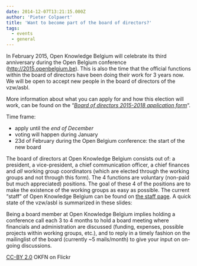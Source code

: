 ```yaml
---
date: 2014-12-07T13:21:15.000Z
author: 'Pieter Colpaert'
title: 'Want to become part of the board of directors?'
tags:
  - events
  - general
---
```


In February 2015, Open Knowledge Belgium will celebrate its third anniversary during the Open Belgium conference (<http://2015.openbelgium.be>). This is also the time that the official functions within the board of directors have been doing their work for 3 years now. We will be open to accept new people in the board of directors of the vzw/asbl.

More information about what you can apply for and how this election will work, can be found on the “[_Board of directors 2015-2018 application form_](https://docs.google.com/forms/d/1JqHa1Az1Mu-kOEsdEn9Qxmk87BrOtsheLgBkxhciavo/viewform 'Application form')“.

Time frame:

- apply until the _end of December_
- voting will happen during January
- 23d of February during the Open Belgium conference: the start of the new board

The board of directors at Open Knowledge Belgium consists out of: a president, a vice-president, a chief communication officer, a chief finances and _all_ working group coordinators (which are elected through the working groups and not through this form). The 4 functions are voluntary (non-paid but much appreciated) positions. The goal of these 4 of the positions are to make the existence of the working groups as easy as possible. The current “staff” of Open Knowledge Belgium can be found on [the staff page](http://be.okfn.org/staff/ 'Staff'). A quick state of the vzw/asbl is summarized in these slides:

<script async="" class="speakerdeck-embed" data-id="146459d02482013299ff7e85eb08a929" data-ratio="1.77777777777778" src="//speakerdeck.com/assets/embed.js"></script>

Being a board member at Open Knowledge Belgium implies holding a conference call each 3 to 4 months to hold a board meeting where financials and administration are discussed (funding, expenses, possible projects within working groups, etc.), and to reply in a timely fashion on the mailinglist of the board (currently ~5 mails/month) to give your input on on-going discussions.

[CC-BY 2.0](https://creativecommons.org/licenses/by/2.0/) OKFN on Flickr
